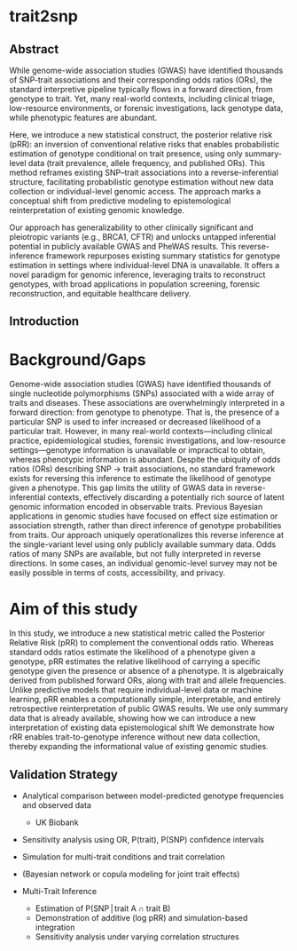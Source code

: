# trait2snp
## Abstract
While genome-wide association studies (GWAS) have identified thousands of SNP-trait associations and their corresponding odds ratios (ORs), the standard interpretive pipeline typically flows in a forward direction, from genotype to trait. Yet, many real-world contexts, including clinical triage, low-resource environments, or forensic investigations, lack genotype data, while phenotypic features are abundant.

Here, we introduce a new statistical construct, the posterior relative risk (pRR): an inversion of conventional relative risks that enables probabilistic estimation of genotype conditional on trait presence, using only summary-level data (trait prevalence, allele frequency, and published ORs). This method reframes existing SNP–trait associations into a reverse-inferential structure, facilitating probabilistic genotype estimation without new data collection or individual-level genomic access. The approach marks a conceptual shift from predictive modeling to epistemological reinterpretation of existing genomic knowledge.

Our approach has generalizability to other clinically significant and pleiotropic variants (e.g., BRCA1, CFTR) and unlocks untapped inferential potential in publicly available GWAS and PheWAS results. This reverse-inference framework repurposes existing summary statistics for genotype estimation in settings where individual-level DNA is unavailable. It offers a novel paradigm for genomic inference, leveraging traits to reconstruct genotypes, with broad applications in population screening, forensic reconstruction, and equitable healthcare delivery.

## Introduction

# Background/Gaps
Genome-wide association studies (GWAS) have identified thousands of single nucleotide polymorphisms (SNPs) associated with a wide array of traits and diseases. These associations are overwhelmingly interpreted in a forward direction: from genotype to phenotype. That is, the presence of a particular SNP is used to infer increased or decreased likelihood of a particular trait. However, in many real-world contexts—including clinical practice, epidemiological studies, forensic investigations, and low-resource settings—genotype information is unavailable or impractical to obtain, whereas phenotypic information is abundant.
Despite the ubiquity of odds ratios (ORs) describing SNP → trait associations, no standard framework exists for reversing this inference to estimate the likelihood of genotype given a phenotype. This gap limits the utility of GWAS data in reverse-inferential contexts, effectively discarding a potentially rich source of latent genomic information encoded in observable traits.
Previous Bayesian applications in genomic studies have focused on effect size estimation or association strength, rather than direct inference of genotype probabilities from traits. Our approach uniquely operationalizes this reverse inference at the single-variant level using only publicly available summary data.
Odds ratios of many SNPs are available, but not fully interpreted in reverse directions.
In some cases, an individual genomic-level survey may not be easily possible in terms of costs, accessibility, and privacy.

# Aim of this study
In this study, we introduce a new statistical metric called the Posterior Relative Risk (pRR) to complement the conventional odds ratio. Whereas standard odds ratios estimate the likelihood of a phenotype given a genotype, pRR estimates the relative likelihood of carrying a specific genotype given the presence or absence of a phenotype.
It is algebraically derived from published forward ORs, along with trait and allele frequencies. Unlike predictive models that require individual-level data or machine learning, pRR enables a computationally simple, interpretable, and entirely retrospective reinterpretation of public GWAS results.
We use only summary data that is already available, showing how we can introduce a new interpretation of existing data epistemological shift
We demonstrate how rRR enables trait-to-genotype inference without new data collection, thereby expanding the informational value of existing genomic studies.

## Validation Strategy

- Analytical comparison between model-predicted genotype frequencies and observed data
  - UK Biobank
- Sensitivity analysis using OR, P(trait), P(SNP) confidence intervals
- Simulation for multi-trait conditions and trait correlation
- (Bayesian network or copula modeling for joint trait effects)

- Multi-Trait Inference
  - Estimation of P(SNP | trait A ∩ trait B)
  - Demonstration of additive (log pRR) and simulation-based integration
  - Sensitivity analysis under varying correlation structures

